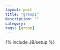 ```yaml
---
layout: post
title: "group1"
description: ""
category: 
tags: [group]
---
```

{% include JB/setup %}
